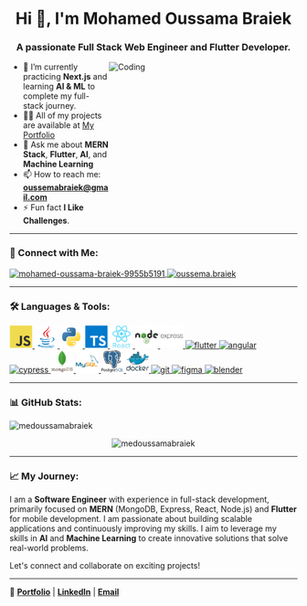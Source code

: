<h1 align="center">Hi 👋, I'm Mohamed Oussama Braiek</h1>
<h3 align="center">
  A passionate Full Stack Web Engineer and Flutter Developer.
</h3>

<img align="right" alt="Coding" height="250" width="330" src="https://cdn.dribbble.com/users/1162077/screenshots/3848914/programmer.gif" />

- 🌱 I’m currently practicing **Next.js** and learning **AI & ML** to complete my full-stack journey.
- 👨‍💻 All of my projects are available at [My Portfolio](https://mohamed-oussama-braiek.vercel.app)
- 💬 Ask me about **MERN Stack**, **Flutter**, **AI**, and **Machine Learning**
- 📫 How to reach me: **oussemabraiek@gmail.com** 
- ⚡ Fun fact **I Like Challenges**.

---

### 💼 Connect with Me:
<p align="left">
  <a href="https://linkedin.com/in/mohamed-oussama-braiek-9955b5191" target="blank">
    <img align="center" src="https://raw.githubusercontent.com/rahuldkjain/github-profile-readme-generator/master/src/images/icons/Social/linked-in-alt.svg" alt="mohamed-oussama-braiek-9955b5191" height="30" width="40" />
  </a>
  <a href="https://fb.com/oussema.braiek" target="blank">
    <img align="center" src="https://raw.githubusercontent.com/rahuldkjain/github-profile-readme-generator/master/src/images/icons/Social/facebook.svg" alt="oussema.braiek" height="30" width="40" />
  </a>
</p>

---

### 🛠️ Languages & Tools:
<p align="left">
  <!-- Languages -->
  <a href="https://developer.mozilla.org/en-US/docs/Web/JavaScript" target="_blank">
    <img src="https://raw.githubusercontent.com/devicons/devicon/master/icons/javascript/javascript-original.svg" alt="javascript" width="40" height="40" />
  </a>
  <a href="https://www.java.com" target="_blank">
    <img src="https://raw.githubusercontent.com/devicons/devicon/master/icons/java/java-original.svg" alt="java" width="40" height="40" />
  </a>
  <a href="https://www.python.org" target="_blank">
    <img src="https://raw.githubusercontent.com/devicons/devicon/master/icons/python/python-original.svg" alt="python" width="40" height="40" />
  </a>
  <a href="https://www.typescriptlang.org/" target="_blank">
    <img src="https://raw.githubusercontent.com/devicons/devicon/master/icons/typescript/typescript-original.svg" alt="typescript" width="40" height="40" />
  </a>
  
  <!-- Frameworks & Libraries -->
  <a href="https://reactjs.org/" target="_blank">
    <img src="https://raw.githubusercontent.com/devicons/devicon/master/icons/react/react-original-wordmark.svg" alt="react" width="40" height="40" />
  </a>
  <a href="https://nodejs.org" target="_blank">
    <img src="https://raw.githubusercontent.com/devicons/devicon/master/icons/nodejs/nodejs-original-wordmark.svg" alt="nodejs" width="40" height="40" />
  </a>
  <a href="https://expressjs.com" target="_blank">
    <img src="https://raw.githubusercontent.com/devicons/devicon/master/icons/express/express-original-wordmark.svg" alt="express" width="40" height="40" />
  </a>
  <a href="https://flutter.dev" target="_blank">
    <img src="https://www.vectorlogo.zone/logos/flutterio/flutterio-icon.svg" alt="flutter" width="40" height="40" />
  </a>
  <a href="https://angular.io" target="_blank" rel="noreferrer">
    <img
      src="https://angular.io/assets/images/logos/angular/angular.svg"
      alt="angular"
      width="40"
      height="40"
    />
  </a>
   <a href="https://www.cypress.io/" target="_blank" rel="noreferrer">
    <img
      src="https://www.cypress.io/favicon.ico"
      alt="cypress"
      width="40"
      height="40"
    />
  </a>
  
  <!-- Databases -->
  <a href="https://www.mongodb.com/" target="_blank">
    <img src="https://raw.githubusercontent.com/devicons/devicon/master/icons/mongodb/mongodb-original-wordmark.svg" alt="mongodb" width="40" height="40" />
  </a>
  <a href="https://www.mysql.com/" target="_blank">
    <img src="https://raw.githubusercontent.com/devicons/devicon/master/icons/mysql/mysql-original-wordmark.svg" alt="mysql" width="40" height="40" />
  </a>
  <a href="https://www.postgresql.org" target="_blank">
    <img src="https://raw.githubusercontent.com/devicons/devicon/master/icons/postgresql/postgresql-original-wordmark.svg" alt="postgresql" width="40" height="40" />
  </a>
  
  <!-- Other Tools -->
  <a href="https://www.docker.com/" target="_blank">
    <img src="https://raw.githubusercontent.com/devicons/devicon/master/icons/docker/docker-original-wordmark.svg" alt="docker" width="40" height="40" />
  </a>
  <a href="https://git-scm.com/" target="_blank">
    <img src="https://www.vectorlogo.zone/logos/git-scm/git-scm-icon.svg" alt="git" width="40" height="40" />
  </a>
  <a href="https://www.figma.com/" target="_blank">
    <img src="https://www.vectorlogo.zone/logos/figma/figma-icon.svg" alt="figma" width="40" height="40" />
  </a>
  <a href="https://www.blender.org/" target="_blank">
    <img src="https://download.blender.org/branding/community/blender_community_badge_white.svg" alt="blender" width="40" height="40" />
  </a>
</p>

---

### 📊 GitHub Stats:
<p align="left">
  <img width="300" src="https://github-readme-stats.vercel.app/api/top-langs?username=medoussamabraiek&show_icons=true&locale=en&layout=compact" alt="medoussamabraiek" />
</p>
<p align="center">
  <img width="500" src="https://github-readme-streak-stats.herokuapp.com/?user=medoussamabraiek&" alt="medoussamabraiek" />
</p>

---

### 📈 My Journey:
I am a **Software Engineer** with experience in full-stack development, primarily focused on **MERN** (MongoDB, Express, React, Node.js) and **Flutter** for mobile development. I am passionate about building scalable applications and continuously improving my skills. I aim to leverage my skills in **AI** and **Machine Learning** to create innovative solutions that solve real-world problems.

Let's connect and collaborate on exciting projects!

---

🔗 **[Portfolio](https://mohamed-oussama-braiek.vercel.app)** | **[LinkedIn](https://linkedin.com/in/mohamed-oussama-braiek-9955b5191)** | **[Email](mailto:oussemabraiek@gmail.com)**

